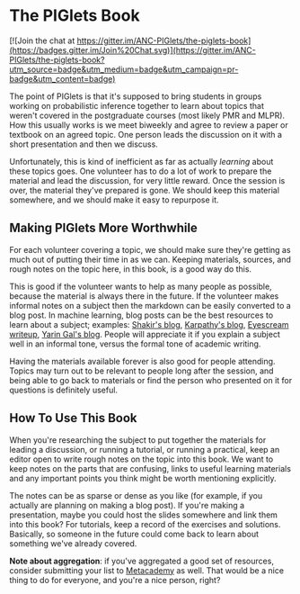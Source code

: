 
The PIGlets Book
================

[![Join the chat at https://gitter.im/ANC-PIGlets/the-piglets-book](https://badges.gitter.im/Join%20Chat.svg)](https://gitter.im/ANC-PIGlets/the-piglets-book?utm_source=badge&utm_medium=badge&utm_campaign=pr-badge&utm_content=badge)

The point of PIGlets is that it's supposed to bring students in groups
working on probabilistic inference together to learn about topics that
weren't covered in the postgraduate courses (most likely PMR and MLPR). How
this usually works is we meet biweekly and agree to review a paper or
textbook on an agreed topic. One person leads the discussion on it with a
short presentation and then we discuss.

Unfortunately, this is kind of inefficient as far as actually _learning_
about these topics goes. One volunteer has to do a lot of work to prepare
the material and lead the discussion, for very little reward. Once the
session is over, the material they've prepared is gone. We should keep this
material somewhere, and we should make it easy to repurpose it.

Making PIGlets More Worthwhile
------------------------------

For each volunteer covering a topic, we should make sure they're getting as
much out of putting their time in as we can. Keeping materials, sources,
and rough notes on the topic here, in this book, is a good way do this.

This is good if the volunteer wants to help as many people as possible,
because the material is always there in the future. If the volunteer makes
informal notes on a subject then the markdown can be easily converted to a
blog post. In machine learning, blog posts can be the best resources to
learn about a subject; examples: [Shakir's blog][shakir], [Karpathy's
blog][karpathy], [Eyescream writeup][eyescream], [Yarin Gal's blog][gal].
People will appreciate it if you explain a subject well in an informal
tone, versus the formal tone of academic writing.

Having the materials available forever is also good for people attending.
Topics may turn out to be relevant to people long after the session, and
being able to go back to materials or find the person who presented on it
for questions is definitely useful.

How To Use This Book
--------------------

When you're researching the subject to put together the materials for
leading a discussion, or running a tutorial, or running a practical, keep
an editor open to write rough notes on the topic into this book. We want to
keep notes on the parts that are confusing, links to useful learning
materials and any important points you think might be worth mentioning
explicitly.

The notes can be as sparse or dense as you like (for example, if you
actually are planning on making a blog post). If you're making a
presentation, maybe you could host the slides somewhere and link them into
this book? For tutorials, keep a record of the exercises and solutions.
Basically, so someone in the future could come back to learn about
something we've already covered.

__Note about aggregation__: if you've aggregated a good set of resources,
consider submitting your list to [Metacademy][] as well. That would be a
nice thing to do for everyone, and you're a nice person, right?

[karpathy]: https://karpathy.github.io/
[shakir]: http://blog.shakirm.com/
[eyescream]: http://soumith.ch/eyescream/
[gal]: http://mlg.eng.cam.ac.uk/yarin/blog.html
[metacademy]: https://wiki.inf.ed.ac.uk/ANC/PIGlets
